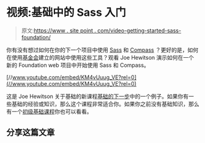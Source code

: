 # 视频:基础中的 Sass 入门

> 原文:[https://www . site point . com/video-getting-started-sass-foundation/](https://www.sitepoint.com/video-getting-started-sass-foundation/)

你有没有想过如何在你的下一个项目中使用 [Sass](http://sass-lang.com/) 和 [Compass](http://compass-style.org/) ？更好的是，如何在使用[基金会](http://foundation.zurb.com/)建立的网站中使用这些工具？观看 Joe Hewitson 演示如何在一个新的 Foundation web 项目中开始使用 Sass 和 Compass。

[//www.youtube.com/embed/KM4vUuug_VE?rel=0](//www.youtube.com/embed/KM4vUuug_VE?rel=0)

这是 Joe Hewitson 关于基础的新课程[基础的下一步](https://learnable.com/courses/next-steps-in-foundation-2883#overview)中的一个例子。如果你有一些基础的经验或知识，那么这个课程非常适合你。如果你之前没有基础知识，那么有一个[初级基础课程](https://learnable.com/courses/an-introduction-to-foundation-2864)你也可以看看。

## 分享这篇文章